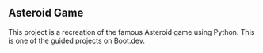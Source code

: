 ## Asteroid Game ##

This project is a recreation of the famous Asteroid game using Python. This is one of the guided projects on Boot.dev.
